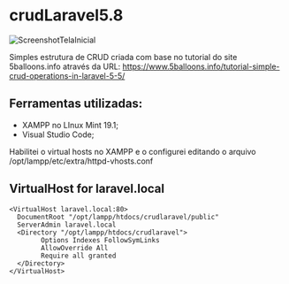 # crudLaravel5.8

![ScreenshotTelaInicial](https://user-images.githubusercontent.com/8695642/64785994-f0251d00-d543-11e9-9338-3ff21f80e633.png)

Simples estrutura de CRUD criada com base no tutorial do site 5balloons.info através da URL: https://www.5balloons.info/tutorial-simple-crud-operations-in-laravel-5-5/

## Ferramentas utilizadas:
* XAMPP no LInux Mint 19.1;
* Visual Studio Code;

Habilitei o virtual hosts no XAMPP e o configurei editando o arquivo /opt/lampp/etc/extra/httpd-vhosts.conf 

## VirtualHost for laravel.local
```
<VirtualHost laravel.local:80>
  DocumentRoot "/opt/lampp/htdocs/crudlaravel/public"
  ServerAdmin laravel.local
  <Directory "/opt/lampp/htdocs/crudlaravel">
        Options Indexes FollowSymLinks
        AllowOverride All
        Require all granted
  </Directory>
</VirtualHost>
```
